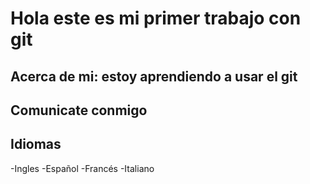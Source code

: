 # Hola este es mi primer trabajo con git

## Acerca de mi: estoy aprendiendo a usar el git

## Comunicate conmigo

## Idiomas
-Ingles
-Español
-Francés
-Italiano
